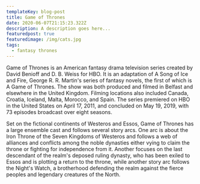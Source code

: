 ```yaml
---
templateKey: blog-post
title: Game of Thrones
date: 2020-06-07T21:15:23.322Z
description: A description goes here...
featuredpost: true
featuredimage: /img/cats.jpg
tags:
  - fantasy thrones
---
```

Game of Thrones is an American fantasy drama television series created by David Benioff and D. B. Weiss for HBO. It is an adaptation of A Song of Ice and Fire, George R. R. Martin's series of fantasy novels, the first of which is A Game of Thrones. The show was both produced and filmed in Belfast and elsewhere in the United Kingdom. Filming locations also included Canada, Croatia, Iceland, Malta, Morocco, and Spain. The series premiered on HBO in the United States on April 17, 2011, and concluded on May 19, 2019, with 73 episodes broadcast over eight seasons.

Set on the fictional continents of Westeros and Essos, Game of Thrones has a large ensemble cast and follows several story arcs. One arc is about the Iron Throne of the Seven Kingdoms of Westeros and follows a web of alliances and conflicts among the noble dynasties either vying to claim the throne or fighting for independence from it. Another focuses on the last descendant of the realm's deposed ruling dynasty, who has been exiled to Essos and is plotting a return to the throne, while another story arc follows the Night's Watch, a brotherhood defending the realm against the fierce peoples and legendary creatures of the North.